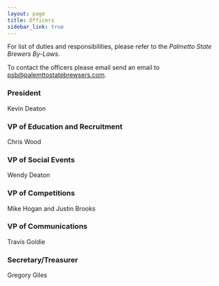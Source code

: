 ```yaml
---
layout: page
title: Officers
sidebar_link: true
---
```


For list of duties and responsibilities, please refer to the *Palmetto State Brewers
By-Laws*.

To contact the officers please email send an email to psb@palemttostatebrewsers.com.

### President

Kevin Deaton

### VP of Education and Recruitment

Chris Wood 

### VP of Social Events

Wendy Deaton                       

### VP of Competitions 

Mike Hogan and Justin Brooks

### VP of Communications

Travis Goldie

### Secretary/Treasurer

Gregory Giles
